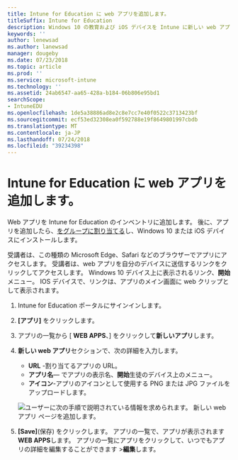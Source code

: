 ```yaml
---
title: Intune for Education に web アプリを追加します。
titleSuffix: Intune for Education
description: Windows 10 の教育および iOS デバイスを Intune に新しい web アプリを追加する方法について説明します。
keywords: ''
author: lenewsad
ms.author: lanewsad
manager: dougeby
ms.date: 07/23/2018
ms.topic: article
ms.prod: ''
ms.service: microsoft-intune
ms.technology: ''
ms.assetid: 24ab6547-aa65-428a-b184-06b806e95bd1
searchScope:
- IntuneEDU
ms.openlocfilehash: 1de5a38886ad8e2c8e7cc7e40f0522c3713423bf
ms.sourcegitcommit: ecf53ed32308ea0f592788e19f8649801997cbdb
ms.translationtype: MT
ms.contentlocale: ja-JP
ms.lasthandoff: 07/24/2018
ms.locfileid: "39234398"
---
```

# <a name="add-web-apps-to-intune-for-education"></a>Intune for Education に web アプリを追加します。  

Web アプリを Intune for Education のインベントリに追加します。 後に、アプリを追加したら、[をグループに割り当てる](install-apps.md)し、Windows 10 または iOS デバイスにインストールします。

受講者は、この種類の Microsoft Edge、Safari などのブラウザーでアプリにアクセスします。 受講者は、web アプリを自分のデバイスに送信するリンクをクリックしてアクセスします。 Windows 10 デバイス上に表示されるリンク、**開始**メニュー。 IOS デバイスで、リンクは、アプリのメイン画面に web クリップとして表示されます。

1. Intune for Education ポータルにサインインします。
2. **[アプリ]** をクリックします。
3. アプリの一覧から [ **WEB APPS**、] をクリックして**新しいアプリ**します。
4. **新しい web アプリ**セクションで、次の詳細を入力します。
   * **URL** -割り当てるアプリの URL。
   * **アプリ名**— でアプリの表示名、**開始**生徒のデバイス上のメニュー。
   * **アイコン**-アプリのアイコンとして使用する PNG または JPG ファイルをアップロードします。  

   ![ユーザーに次の手順で説明されている情報を求められます。 新しい web アプリ ページを追加します。](./media/apps-001-add-webapp.png)

5. **[Save]**(保存) をクリックします。 アプリの一覧で、アプリが表示されます**WEB APPS**します。 アプリの一覧にアプリをクリックして、いつでもアプリの詳細を編集することができます >**編集**します。  
